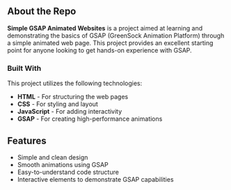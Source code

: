 ## About the Repo

**Simple GSAP Animated Websites** is a project aimed at learning and demonstrating the basics of GSAP (GreenSock Animation Platform) through a simple animated web page. This project provides an excellent starting point for anyone looking to get hands-on experience with GSAP.

### Built With

This project utilizes the following technologies:

- **HTML** - For structuring the web pages
- **CSS** - For styling and layout
- **JavaScript** - For adding interactivity
- **GSAP** - For creating high-performance animations

## Features
- Simple and clean design
- Smooth animations using GSAP
- Easy-to-understand code structure
- Interactive elements to demonstrate GSAP capabilities
